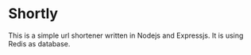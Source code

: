 # Shortly #

This is a simple url shortener written in Nodejs and Expressjs. It is using Redis as database.
